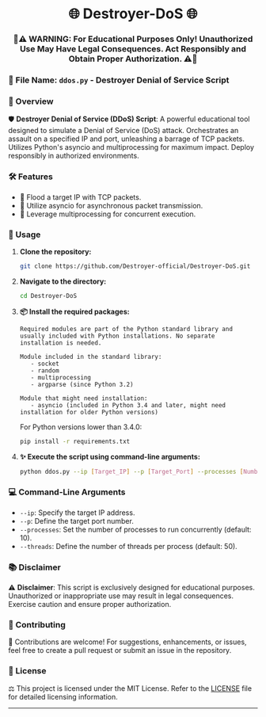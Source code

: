 <div align="center">

# 🌐 Destroyer-DoS 🌐

</div>

<div align="center">

### 🚨⚠️ WARNING: For Educational Purposes Only! Unauthorized Use May Have Legal Consequences. Act Responsibly and Obtain Proper Authorization. ⚠️🚨

</div>

### 📂 File Name: `ddos.py` - Destroyer Denial of Service Script

### 🌟 Overview

🛡️ **Destroyer Denial of Service (DDoS) Script**: A powerful educational tool designed to simulate a Denial of Service (DoS) attack. Orchestrates an assault on a specified IP and port, unleashing a barrage of TCP packets. Utilizes Python's asyncio and multiprocessing for maximum impact. Deploy responsibly in authorized environments.

### 🛠️ Features

- 🎯 Flood a target IP with TCP packets.
- 🚀 Utilize asyncio for asynchronous packet transmission.
- 🔄 Leverage multiprocessing for concurrent execution.

### 🚀 Usage

1. **Clone the repository:**
    ```bash
    git clone https://github.com/Destroyer-official/Destroyer-DoS.git
    ```

2. **Navigate to the directory:**
    ```bash
    cd Destroyer-DoS
    ```

3. **📦 Install the required packages:**
    ```
    Required modules are part of the Python standard library and usually included with Python installations. No separate installation is needed.

    Module included in the standard library:
       - socket
       - random
       - multiprocessing
       - argparse (since Python 3.2)

    Module that might need installation:
       - asyncio (included in Python 3.4 and later, might need installation for older Python versions)
    ```

    For Python versions lower than 3.4.0:
    ```bash
    pip install -r requirements.txt
    ```

4. **✨ Execute the script using command-line arguments:**
    ```bash
    python ddos.py --ip [Target_IP] --p [Target_Port] --processes [Number_of_Processes] --threads [Number_of_Threads]
    ```

### 💻 Command-Line Arguments

- `--ip`: Specify the target IP address.
- `--p`: Define the target port number.
- `--processes`: Set the number of processes to run concurrently (default: 10).
- `--threads`: Define the number of threads per process (default: 50).

### 📚 Disclaimer

⚠️ **Disclaimer**: This script is exclusively designed for educational purposes. Unauthorized or inappropriate use may result in legal consequences. Exercise caution and ensure proper authorization.

### 🤝 Contributing

🤝 Contributions are welcome! For suggestions, enhancements, or issues, feel free to create a pull request or submit an issue in the repository.

### 📜 License

⚖️ This project is licensed under the MIT License. Refer to the [LICENSE](LICENSE) file for detailed licensing information.

<div align="center">

---

</div>
